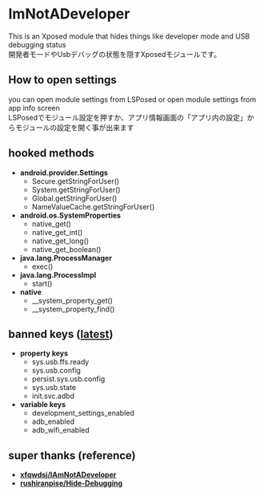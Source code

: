 # ImNotADeveloper
This is an Xposed module that hides things like developer mode and USB debugging status  
開発者モードやUsbデバッグの状態を隠すXposedモジュールです。

## How to open settings
you can open module settings from LSPosed or open module settings from app info screen  
LSPosedでモジュール設定を押すか、アプリ情報画面の「アプリ内の設定」からモジュールの設定を開く事が出来ます

## hooked methods
- **android.provider.Settings**
  - Secure.getStringForUser()
  - System.getStringForUser()
  - Global.getStringForUser()
  - NameValueCache.getStringForUser()
- **android.os.SystemProperties**
  - native_get()
  - native_get_int()
  - native_get_long()
  - native_get_boolean()
- **java.lang.ProcessManager**
  - exec()
- **java.lang.ProcessImpl**
  - start()
- **native**
  - __system_property_get()
  - __system_property_find()

## banned keys ([latest](/app/src/main/java/io/github/auag0/imnotadeveloper/common/PropKeys.kt))
- **property keys**
  - sys.usb.ffs.ready
  - sys.usb.config
  - persist.sys.usb.config
  - sys.usb.state
  - init.svc.adbd
- **variable keys**
  - development_settings_enabled
  - adb_enabled
  - adb_wifi_enabled

 ## super thanks (reference)
 - [**xfqwdsj/IAmNotADeveloper**](https://github.com/xfqwdsj/IAmNotADeveloper)
 - [**rushiranpise/Hide-Debugging**](https://github.com/rushiranpise/Hide-Debugging)

